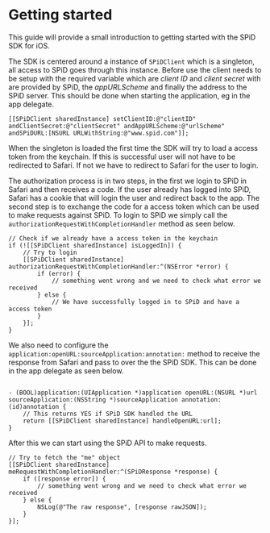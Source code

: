 Getting started
==========

This guide will provide a small introduction to getting started with the SPiD SDK for iOS.

The SDK is centered around a instance of `SPiDClient` which is a singleton, all access to SPiD goes through this instance.
Before use the client needs to be setup with the required variable which are _client ID_ and _client secret_ with are provided by SPiD, the _appURLScheme_ and finally the address to the SPiD server.
This should be done when starting the application, eg in the app delegate.

<pre><code>[[SPiDClient sharedInstance] setClientID:@"clientID" andClientSecret:@"clientSecret" andAppURLScheme:@"urlScheme" andSPiDURL:[NSURL URLWithString:@"www.spid.com"]];</code></pre>

When the singleton is loaded the first time the SDK will try to load a access token from the keychain. If this is successful user will not have to be redirected to Safari.
If not we have to redirect to Safari for the user to login.

The authorization process is in two steps, in the first we login to SPiD in Safari and then receives a code. If the user already has logged into SPiD, Safari has a cookie that will login the user and redirect back to the app.
The second step is to exchange the code for a access token which can be used to make requests against SPiD. To login to SPiD we simply call the `authorizationRequestWithCompletionHandler` method as seen below.


<pre><code>// Check if we already have a access token in the keychain
if (![[SPiDClient sharedInstance] isLoggedIn]) {
    // Try to login
    [[SPiDClient sharedInstance] authorizationRequestWithCompletionHandler:^(NSError *error) {
        if (error) {
            // something went wrong and we need to check what error we received
        } else {
            // We have successfully logged in to SPiD and have a access token
        }
    }];
}
</code></pre>

We also need to configure the `application:openURL:sourceApplication:annotation:` method to receive the response from Safari and pass to over the the SPiD SDK. This can be done in the app delegate as seen below.

<pre><code>
- (BOOL)application:(UIApplication *)application openURL:(NSURL *)url sourceApplication:(NSString *)sourceApplication annotation:(id)annotation {
    // This returns YES if SPiD SDK handled the URL
    return [[SPiDClient sharedInstance] handleOpenURL:url];
}
</code></pre>

After this we can start using the SPiD API to make requests.

<pre><code>// Try to fetch the "me" object
[[SPiDClient sharedInstance] meRequestWithCompletionHandler:^(SPiDResponse *response) {
    if ([response error]) {
        // something went wrong and we need to check what error we received
    } else {
        NSLog(@"The raw response", [response rawJSON]);
    }
}];
</code></pre>